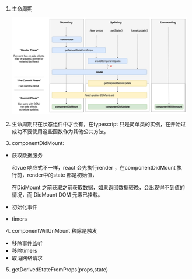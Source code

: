 1. 生命周期
   
   ![avatar](../images/react-lifeCyle.png)

2. 生命周期只在状态组件中才会有，在typescript 只是简单类的实例，在开始过成功不要使用这些函数作为其他公共方法。
3. componentDidMount:
   
+ 获取数据服务

    和vue 响应式不一样，react 会先执行render ，在componentDidMount 执行前，render中的state 都是初始值，

    在DidMount 之前获取之前获取数据，如果返回数据较晚，会出现得不到值的情况，而 DidMount DOM 元素已挂载。
+ 初始化事件
+ timers


4. componentWillUnMount 移除是触发

+ 移除事件监听
+ 移除timers
+ 取消网络请求

5. getDerivedStateFromProps(props,state)